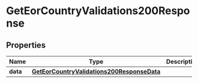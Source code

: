 

# GetEorCountryValidations200Response


## Properties

| Name | Type | Description | Notes |
|------------ | ------------- | ------------- | -------------|
|**data** | [**GetEorCountryValidations200ResponseData**](GetEorCountryValidations200ResponseData.md) |  |  [optional] |



